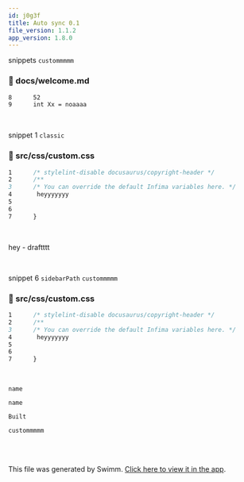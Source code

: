 ```yaml
---
id: j0g3f
title: Auto sync 0.1
file_version: 1.1.2
app_version: 1.8.0
---
```


snippets `custommmmm`<swm-token data-swm-token=":docusaurus.config.js:29:1:1:`          custommmmm: require.resolve(&#39;./src/css/custom.css&#39;),`"/>
<!-- NOTE-swimm-snippet: the lines below link your snippet to Swimm -->
### 📄 docs/welcome.md
```markdown
8      52
9      int Xx = noaaaa
```

<br/>

snippet 1 `classic`<swm-token data-swm-token=":docusaurus.config.js:22:7:7:`      &#39;@docusaurus/preset-classic&#39;,`"/>
<!-- NOTE-swimm-snippet: the lines below link your snippet to Swimm -->
### 📄 src/css/custom.css
```css
1      /* stylelint-disable docusaurus/copyright-header */
2      /**
3      /* You can override the default Infima variables here. */
4       heyyyyyyy
5      
6      
7      }
```

<br/>

hey - draftttt

<br/>

snippet 6 `sidebarPath`<swm-token data-swm-token=":docusaurus.config.js:25:1:1:`          sidebarPath: require.resolve(&#39;./sidebars.js&#39;),`"/> `custommmmm`<swm-token data-swm-token=":docusaurus.config.js:29:1:1:`          custommmmm: require.resolve(&#39;./src/css/custom.css&#39;),`"/>
<!-- NOTE-swimm-snippet: the lines below link your snippet to Swimm -->
### 📄 src/css/custom.css
```css
1      /* stylelint-disable docusaurus/copyright-header */
2      /**
3      /* You can override the default Infima variables here. */
4       heyyyyyyy
5      
6      
7      }
```

<br/>

`name`<swm-token data-swm-token=":docusaurus.config.js:10:21:21:`  organizationName: &#39;Cyberdyne&#39;, // Usually your GitHub org/user name.`"/>

`name`<swm-token data-swm-token=":docusaurus.config.js:11:17:17:`  projectName: &#39;skynet&#39;, // Usually your repo name.`"/>

`Built`<swm-token data-swm-token=":docusaurus.config.js:4:5:5:`  tagline: &#39;Built With Docusaurus&#39;,`"/>

`custommmmm`<swm-token data-swm-token=":docusaurus.config.js:29:1:1:`          custommmmm: require.resolve(&#39;./src/css/custom.css&#39;),`"/>

<br/>

<br/>

This file was generated by Swimm. [Click here to view it in the app](http://localhost:5000/repos/Z2l0aHViJTNBJTNBTm9hUmVwbyUzQSUzQU5vYW96ZXI=/docs/j0g3f).
